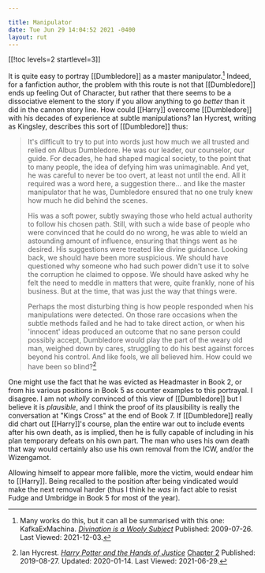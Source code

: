 ```yaml
---

title: Manipulator
date: Tue Jun 29 14:04:52 2021 -0400
layout: rut
---
```


[[!toc levels=2 startlevel=3]]

It is quite easy to portray [[Dumbledore]] as a master manipulator.[^211203-1]
Indeed, for a fanfiction author, the problem with this route is not that
[[Dumbledore]] ends up feeling Out of Character, but rather that there seems to
be a dissociative element to the story if you allow anything to go *better* than
it did in the cannon story line.  How could [[Harry]] overcome [[Dumbledore]]
with his decades of experience at subtle manipulations? Ian Hycrest, writing as
Kingsley, describes this sort of [[Dumbledore]] thus:

> It's difficult to try to put into words just how much we all trusted and
> relied on Albus Dumbledore. He was our leader, our counselor, our guide. For
> decades, he had shaped magical society, to the point that to many people, the
> idea of defying him was unimaginable. And yet, he was careful to never be too
> overt, at least not until the end. All it required was a word here, a
> suggestion there… and like the master manipulator that he was, Dumbledore
> ensured that no one truly knew how much he did behind the scenes.
> 
> His was a soft power, subtly swaying those who held actual authority to follow
> his chosen path. Still, with such a wide base of people who were convinced
> that he could do no wrong, he was able to wield an astounding amount of
> influence, ensuring that things went as he desired. His suggestions were
> treated like divine guidance. Looking back, we should have been more
> suspicious. We should have questioned why someone who had such power didn't
> use it to solve the corruption he claimed to oppose. We should have asked why
> he felt the need to meddle in matters that were, quite frankly, none of his
> business. But at the time, that was just the way that things were.
> 
> Perhaps the most disturbing thing is how people responded when his
> manipulations were detected. On those rare occasions when the subtle methods
> failed and he had to take direct action, or when his 'innocent' ideas produced
> an outcome that no sane person could possibly accept, Dumbledore would play
> the part of the weary old man, weighed down by cares, struggling to do his
> best against forces beyond his control. And like fools, we all believed him.
> How could we have been so blind?[^20210629-1]

One might use the fact that he was evicted as Headmaster in Book 2, or from his
various positions in Book 5 as counter examples to this portrayal.  I disagree.
I am not *wholly* convinced of this view of [[Dumbledore]] but I believe it is
*plausible*, and I think the proof of its plausibility is really the
conversation at "Kings Cross" at the end of Book 7.  If [[Dumbledore]] really
did chart out [[Harry]]'s course, plan the entire war out to include events
after his own death, as is implied, then he is fully capable of including in his
plan temporary defeats on his own part.  The man who uses his own death that way
would certainly also use his own removal from the ICW, and/or the Wizengamot.  

Allowing himself to appear more fallible, more the victim, would endear him to
[[Harry]].  Being recalled to the position after being vindicated would make the
next removal harder (thus I think he *was* in fact able to resist Fudge and
Umbridge in Book 5 for most of the year).  

[^211203-1]: Many works do this, but it can all be summarised with this one:
    KafkaExMachina. _[Divination is a Wooly Subject](https://www.fanfiction.net/s/5251162)_
    Published: 2009-07-26. Last Viewed: 2021-12-03.

[^20210629-1]: Ian Hycrest.
    _[Harry Potter and the Hands of Justice](https://www.fanfiction.net/s/13374289)_
    [Chapter 2](https://www.fanfiction.net/s/13374289/2/Harry-Potter-and-the-Hands-of-Justice)
    Published: 2019-08-27. Updated: 2020-01-14. Last Viewed: 2021-06-29. 
